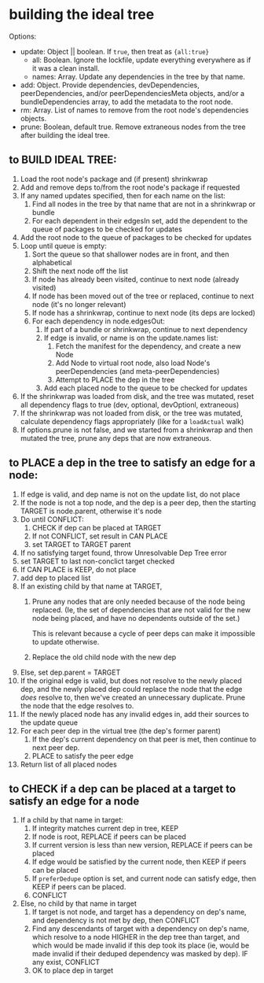 # building the ideal tree

Options:

- update: Object || boolean.  If `true`, then treat as `{all:true}`
  - all: Boolean.  Ignore the lockfile, update everything everywhere as if
    it was a clean install.
  - names: Array.  Update any dependencies in the tree by that name.
- add: Object.  Provide dependencies, devDependencies, peerDependencies,
  and/or peerDependenciesMeta objects, and/or a bundleDependencies array,
  to add the metadata to the root node.
- rm: Array.  List of names to remove from the root node's dependencies
  objects.
- prune: Boolean, default true.  Remove extraneous nodes from the tree
  after building the ideal tree.

## to BUILD IDEAL TREE:

1. Load the root node's package and (if present) shrinkwrap
2. Add and remove deps to/from the root node's package if requested
3. If any named updates specified, then for each name on the list:
    1. Find all nodes in the tree by that name that are not in a shrinkwrap
       or bundle
    2. For each dependent in their edgesIn set, add the dependent to the
       queue of packages to be checked for updates
4. Add the root node to the queue of packages to be checked for updates
5. Loop until queue is empty:
    1. Sort the queue so that shallower nodes are in front, and then
       alphabetical
    2. Shift the next node off the list
    3. If node has already been visited, continue to next node (already
       visited)
    4. If node has been moved out of the tree or replaced, continue to next
       node (it's no longer relevant)
    5. If node has a shrinkwrap, continue to next node (its deps are
       locked)
    6. For each dependency in node.edgesOut:
        1. If part of a bundle or shrinkwrap, continue to next dependency
        2. If edge is invalid, or name is on the update.names list:
            1. Fetch the manifest for the dependency, and create a new Node
            2. Add Node to virtual root node, also load Node's
               peerDependencies (and meta-peerDependencies)
            3. Attempt to PLACE the dep in the tree
        3. Add each placed node to the queue to be checked for updates
6. If the shrinkwrap was loaded from disk, and the tree was mutated, reset
   all dependency flags to true (dev, optional, devOptionl, extraneous)
7. If the shrinkwrap was not loaded from disk, or the tree was mutated,
   calculate dependency flags appropriately (like for a `loadActual` walk)
8. If options.prune is not false, and we started from a shrinkwrap and then
   mutated the tree, prune any deps that are now extraneous.

## to PLACE a dep in the tree to satisfy an edge for a node:

1. If edge is valid, and dep name is not on the update list, do not place
2. If the node is not a top node, and the dep is a peer dep, then the
   starting TARGET is node.parent, otherwise it's node
3. Do until CONFLICT:
    1. CHECK if dep can be placed at TARGET
    2. If not CONFLICT, set result in CAN PLACE
    3. set TARGET to TARGET parent
4. If no satisfying target found, throw Unresolvable Dep Tree error
5. set TARGET to last non-conclict target checked
6. If CAN PLACE is KEEP, do not place
7. add dep to placed list
8. If an existing child by that name at TARGET,
    1. Prune any nodes that are only needed because of the node being
       replaced.  (Ie, the set of dependencies that are not valid for the
       new node being placed, and have no dependents outside of the set.)

         This is relevant because a cycle of peer deps can make it
         impossible to update otherwise.
    2. Replace the old child node with the new dep
9. Else, set dep.parent = TARGET
10. If the original edge is valid, but does not resolve to the newly placed
    dep, and the newly placed dep could replace the node that the edge
    _does_ resolve to, then we've created an unnecessary duplicate.  Prune
    the node that the edge resolves to.
11. If the newly placed node has any invalid edges in, add their sources to
    the update queue
12. For each peer dep in the virtual tree (the dep's former parent)
    1. If the dep's current dependency on that peer is met, then continue
       to next peer dep.
    2. PLACE to satisfy the peer edge
13. Return list of all placed nodes

## to CHECK if a dep can be placed at a target to satisfy an edge for a node

1. If a child by that name in target:
    1. If integrity matches current dep in tree, KEEP
    2. If node is root, REPLACE if peers can be placed
    3. If current version is less than new version, REPLACE if peers can be
       placed
    4. If edge would be satisfied by the current node, then KEEP if peers
       can be placed
    5. If `preferDedupe` option is set, and current node can satisfy edge,
       then KEEP if peers can be placed.
    6. CONFLICT
2. Else, no child by that name in target
    1. If target is not node, and target has a dependency on dep's name,
       and dependency is not met by dep, then CONFLICT
    2. Find any descendants of target with a dependency on dep's name,
       which resolve to a node HIGHER in the dep tree than target, and
       which would be made invalid if this dep took its place (ie, would be
       made invalid if their deduped dependency was masked by dep).  IF any
       exist, CONFLICT
    3. OK to place dep in target
